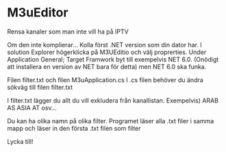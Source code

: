 # M3uEditor
Rensa kanaler som man inte vill ha på IPTV

Om den inte komplierar...
Kolla först .NET version som din dator har. I solution Explorer högerklicka på M3UEditio och välj proprerties. Under Application General; Target Framwork byt till exempelvis NET 6.0. (Onödigt att installera en version av NET bara för detta) men NET 6.0 ska funka.

Filen filter.txt och filen M3uApplication.cs
I .cs filen behöver du ändra sökväg till filen filter.txt

I filter.txt lägger du allt du vill exkludera från kanallistan.
Exempelvis) 
ARAB
AS
ASIA
AT
osv...

Du kan ha olika namn på olika filter. Programet läser alla .txt filer i samma mapp och läser in den första .txt filen som filter

Lycka till!
